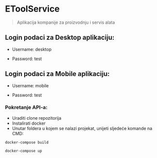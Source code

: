 # EToolService
> Aplikacija kompanije za proizvodnju i servis alata

## Login podaci za Desktop aplikaciju:

  - Username: desktop
  
  - Password: test


## Login podaci za Mobile aplikaciju:

  - Username: mobile
  
  - Password: test

### Pokretanje API-a:
  - Uraditi clone repozitorija
  - Instalirati docker
  - Unutar foldera u kojem se nalazi projekat, unijeti sljedeće komande na CMD:
```
docker-compose build
```
```
docker-compose up
```
